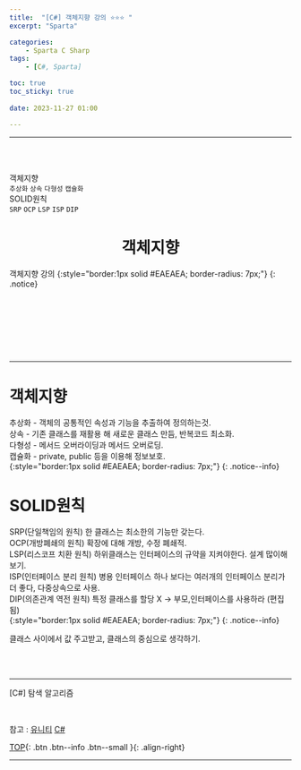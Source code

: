 ```yaml
---
title:  "[C#] 객체지향 강의 ⭐⭐⭐ "
excerpt: "Sparta"

categories:
    - Sparta C Sharp
tags:
    - [C#, Sparta]

toc: true
toc_sticky: true
 
date: 2023-11-27 01:00

---
```

- - -
<BR><BR>

객체지향  
`추상화` `상속` `다형성` `캡슐화`   
SOLID원칙   
`SRP` `OCP` `LSP` `ISP` `DIP`  

<center><H1> 객체지향  </H1></center>
객체지향 강의  
{:style="border:1px solid #EAEAEA; border-radius: 7px;"}
{: .notice}

<br><br><br><br><br><br>
- - - 

# 객체지향
추상화 - 객체의 공통적인 속성과 기능을 추출하여 정의하는것.  
상속 - 기존 클래스를 재활용 해 새로운 클래스 만듬, 반복코드 최소화.  
다형성 - 메서드 오버라이딩과 메서드 오버로딩.  
캡슐화 - private, public 등을 이용해 정보보호.  
{:style="border:1px solid #EAEAEA; border-radius: 7px;"}
{: .notice--info}

# SOLID원칙
SRP(단일책임의 원칙) 한 클래스는 최소한의 기능만 갖는다.  
OCP(개방폐쇄의 원칙) 확장에 대해 개방, 수정 폐쇄적.  
LSP(리스코프 치환 원칙) 하위클래스는 인터페이스의 규약을 지켜야한다. 설계 많이해보기.  
ISP(인터페이스 분리 원칙) 병용 인터페이스 하나 보다는 여러개의 인터페이스 분리가 더 좋다, 다중상속으로 사용.  
DIP(의존관계 역전 원칙) 특정 클래스를 할당 X -> 부모,인터페이스를 사용하라 (편집됨)  
{:style="border:1px solid #EAEAEA; border-radius: 7px;"}
{: .notice--info}


클래스 사이에서 값 주고받고, 클래스의 중심으로 생각하기. 

<br><br>
- - - 

[C#] 탐색 알고리즘

<br>

참고 : [유니티](https://docs.unity3d.com/kr/)  [C#](https://learn.microsoft.com/ko-kr/dotnet/csharp/)  

[TOP](#){: .btn .btn--info .btn--small }{: .align-right}
<br>
- - -
